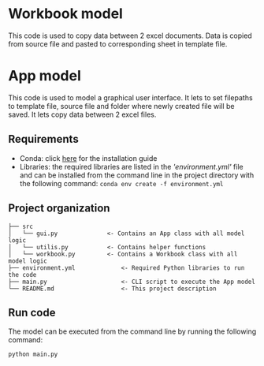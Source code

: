 # Workbook model

This code is used to copy data between 2 excel documents. Data is copied from source file and pasted to corresponding sheet in template file.

# App model

This code is used to model a graphical user interface. It lets to set filepaths to template file, source file and folder where newly created file will be saved. It lets copy data between 2 excel files.

## Requirements

- Conda: click [here](https://docs.conda.io/projects/conda/en/latest/user-guide/install/index.html) for the installation guide 
- Libraries: the required libraries are listed in the _'environment.yml'_ file and can be installed from the command line in the project directory with the following command: ```conda env create -f environment.yml```  

## Project organization

```
├── src
│   └── gui.py              <- Contains an App class with all model logic
│   └── utilis.py           <- Contains helper functions
│   └── workbook.py         <- Contains a Workbook class with all model logic
├── environment.yml             <- Required Python libraries to run the code
├── main.py                     <- CLI script to execute the App model
└── README.md                   <- This project description
```

## Run code

The model can be executed from the command line by running the following command:

```
python main.py